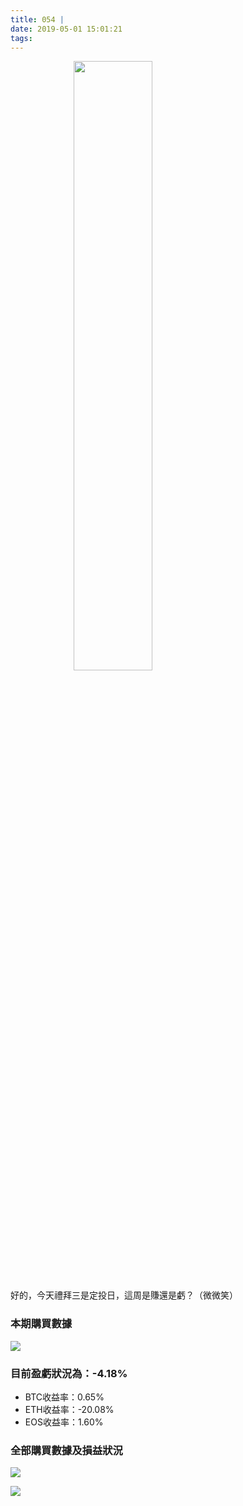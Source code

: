 ```yaml
---
title: 054 |
date: 2019-05-01 15:01:21
tags:
---
```

<img src="https://firebasestorage.googleapis.com/v0/b/blog-1f60b.appspot.com/o/%E6%95%B2%E9%BB%91%E6%9D%BF.gif?alt=media&token=6c8bcefd-00be-4eed-8a5f-b7943a377dab" width="50%" height="50%"  style="margin: 0 20%"/>

好的，今天禮拜三是定投日，這周是賺還是虧？（微微笑）
### 本期購買數據
![](https://firebasestorage.googleapis.com/v0/b/blog-1f60b.appspot.com/o/%E8%B4%AD%E4%B9%B0%E6%95%B0%E6%8D%AE054.png?alt=media&token=ad28cca8-20e2-4171-b61f-4c70bd69401a)

### 目前盈虧狀況為：-4.18%
- BTC收益率：0.65%
- ETH收益率：-20.08%
- EOS收益率：1.60%

### 全部購買數據及損益狀況
![](https://firebasestorage.googleapis.com/v0/b/blog-1f60b.appspot.com/o/%E5%85%A8%E9%83%A8%E8%B4%AD%E4%B9%B0%E6%95%B0%E6%8D%AE%E5%8F%8A%E6%8D%9F%E7%9B%8A%E7%8A%B6%E5%86%B5054.png?alt=media&token=ffd46572-7a72-48d7-a2e5-ac742c20e84c)

![](https://firebasestorage.googleapis.com/v0/b/blog-1f60b.appspot.com/o/%E5%85%A8%E9%83%A8%E8%B4%AD%E4%B9%B0%E6%95%B0%E6%8D%AE%E5%8F%8A%E6%8D%9F%E7%9B%8A%E7%8A%B6%E5%86%B5001-030.png?alt=media&token=ef3327f5-cbca-480b-a2f2-b1df9014f42c)